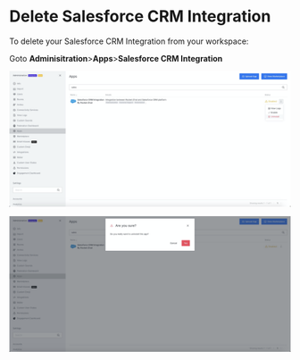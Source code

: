 # Delete Salesforce CRM Integration

To delete your Salesforce CRM Integration from your workspace:

Goto **Adminisitration**>**Apps**>**Salesforce CRM Integration**

![](<../../../../../.gitbook/assets/image (580).png>)

![](<../../../../../.gitbook/assets/image (581).png>)
